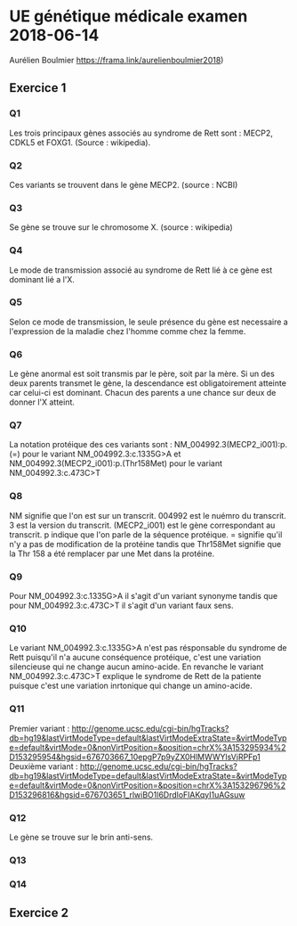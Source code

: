 # UE génétique médicale examen 2018-06-14
Aurélien Boulmier
https://frama.link/aurelienboulmier2018)
## Exercice 1
### Q1
Les trois principaux gènes associés au syndrome de Rett sont : MECP2, CDKL5 et FOXG1. (Source : wikipedia).
### Q2
Ces variants se trouvent dans le gène MECP2. (source : NCBI)
### Q3
Se gène se trouve sur le chromosome X. (source : wikipedia)
### Q4
Le mode de transmission associé au syndrome de Rett lié à ce gène est dominant lié a l'X. 
### Q5
Selon ce mode de transmission, le seule présence du gène est necessaire a l'expression de la maladie chez l'homme comme chez la femme. 
### Q6
Le gène anormal est soit transmis par le père, soit par la mère. Si un des deux parents transmet le gène, la descendance est obligatoirement atteinte car celui-ci est dominant. Chacun des parents a une chance sur deux de donner l'X atteint. 
### Q7
La notation protéique des ces variants sont :
NM_004992.3(MECP2_i001):p.(=) pour le variant NM_004992.3:c.1335G>A
et NM_004992.3(MECP2_i001):p.(Thr158Met) pour le variant NM_004992.3:c.473C>T
### Q8
NM signifie que l'on est sur un transcrit.
004992 est le nuémro du transcrit.
3 est la version du transcrit.
(MECP2_i001) est le gène correspondant au transcrit. 
p indique que l'on parle de la séquence protéique. 
= signifie qu'il n'y a pas de modification de la protéine tandis que Thr158Met signifie que la Thr 158 a été remplacer par une Met dans la protéine.
### Q9
Pour NM_004992.3:c.1335G>A il s'agit d'un variant synonyme tandis que pour NM_004992.3:c.473C>T il s'agit d'un variant faux sens.
### Q10
Le variant NM_004992.3:c.1335G>A n'est pas résponsable du syndrome de Rett puisqu'il n'a aucune conséquence protéique, c'est une variation silencieuse qui ne change aucun amino-acide. En revanche le variant NM_004992.3:c.473C>T explique le syndrome de Rett de la patiente puisque c'est une variation inrtonique qui change un amino-acide.
### Q11
Premier variant : http://genome.ucsc.edu/cgi-bin/hgTracks?db=hg19&lastVirtModeType=default&lastVirtModeExtraState=&virtModeType=default&virtMode=0&nonVirtPosition=&position=chrX%3A153295934%2D153295954&hgsid=676703667_10epgP7p9yZX0HlMWWYlsVjRPFp1
Deuxième variant : http://genome.ucsc.edu/cgi-bin/hgTracks?db=hg19&lastVirtModeType=default&lastVirtModeExtraState=&virtModeType=default&virtMode=0&nonVirtPosition=&position=chrX%3A153296796%2D153296816&hgsid=676703651_rlwiBO1l6DrdloFlAKqyI1uAGsuw
### Q12
Le gène se trouve sur le brin anti-sens.
### Q13

### Q14

## Exercice 2
